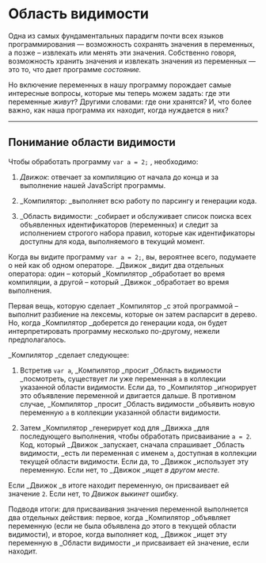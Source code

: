 # Область видимости

Одна из самых фундаментальных парадигм почти всех языков программирования — возможность сохранять значения в переменных, а позже – извлекать или менять эти значения. Собственно говоря, возможность хранить значения и извлекать значения из переменных — это то, что дает программе _состояние._

Но включение переменных в нашу программу порождает самые интересные вопросы, которые мы теперь можем задать: где эти переменные _живут_? Другими словами: где они хранятся? И, что более важно, как наша программа их находит, когда нуждается в них?

---

## Понимание области видимости

Чтобы обработать программу `var a = 2;` ,  необходимо:

1. _Движок_: отвечает за компиляцию от начала до конца и за выполнение нашей JavaScript программы.

2. _Компилятор: _выполняет всю работу по парсингу и генерации кода.

3. _Область видимости: _собирает и обслуживает список поиска всех объявленных идентификаторов \(переменных\) и следит за исполнением строгого набора правил, которые как идентификаторы доступны для кода, выполняемого в текущий момент.

Когда вы видите программу `var a = 2;`, вы, вероятнее всего, подумаете о ней как об одном операторе. _Движок _видит два отдельных оператора: один – который _Компилятор _обработает во время компиляции, а другой – который _Движок _обработает во время выполнения.

Первая вещь, которую сделает _Компилятор _с этой программой – выполнит разбиение на лексемы, которые он затем распарсит в дерево. Но, когда _Компилятор _доберется до генерации кода, он будет интерпретировать программу несколько по-другому, нежели предполагалось.

_Компилятор _сделает следующее:

1. Встретив `var a`, _Компилятор _просит _Область видимости _посмотреть, существует ли уже переменная `a` в коллекции указанной области видимости. Если да, то _Компилятор _игнорирует это объявление переменной и двигается дальше. В противном случае, _Компилятор _просит _Область видимости _объявить новую переменную `a` в коллекции указанной области видимости.

2. Затем _Компилятор _генерирует код для _Движка _для последующего выполнения, чтобы обработать присваивание `a = 2`. Код, который _Движок _запускает, сначала спрашивает _Область видимости, _есть ли переменная с именем `a`, доступная в коллекции текущей области видимости. Если да, то _Движок _использует эту переменную. Если нет, то _Движок _ищет _в другом месте._

Если _Движок _в итоге находит переменную, он присваивает ей значение `2`. Если нет, то _Движок выкинет_ ошибку.

Подводя итоги: для присваивания значения переменной выполняется два отдельных действия: первое, когда _Компилятор _объявляет переменную \(если не была объявлена до этого в текущей области видимости\), и второе, когда выполняет код, _Движок _ищет эту переменную в _Области видимости _и присваивает ей значение, если находит.

